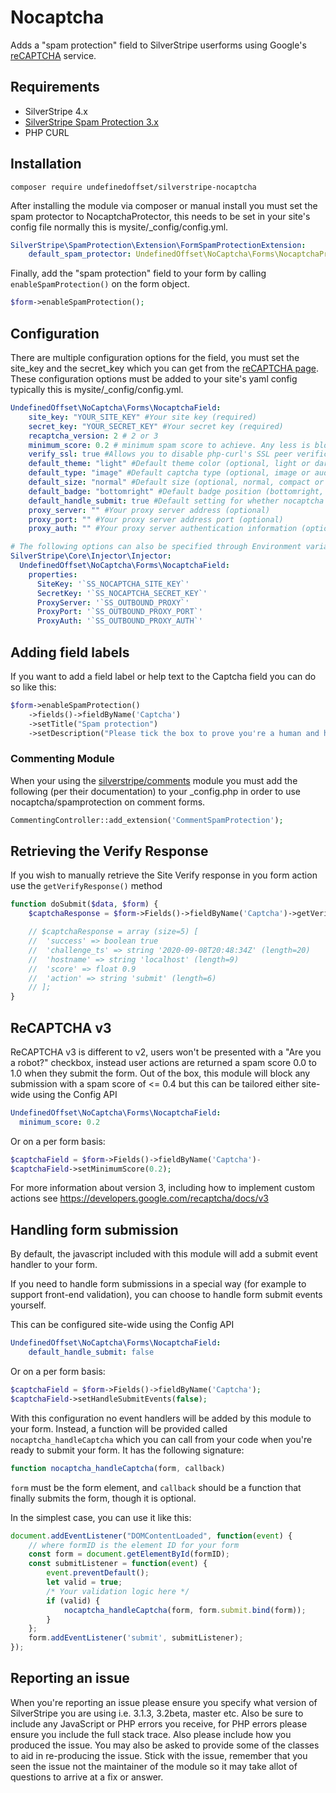 Nocaptcha
=================

Adds a "spam protection" field to SilverStripe userforms using Google's
[reCAPTCHA](https://www.google.com/recaptcha) service.

## Requirements
* SilverStripe 4.x
* [SilverStripe Spam Protection
  3.x](https://github.com/silverstripe/silverstripe-spamprotection/)
* PHP CURL

## Installation
```
composer require undefinedoffset/silverstripe-nocaptcha
```

After installing the module via composer or manual install you must set the spam
protector to NocaptchaProtector, this needs to be set in your site's config file
normally this is mysite/\_config/config.yml.
```yml
SilverStripe\SpamProtection\Extension\FormSpamProtectionExtension:
    default_spam_protector: UndefinedOffset\NoCaptcha\Forms\NocaptchaProtector
```

Finally, add the "spam protection" field to your form by calling
``enableSpamProtection()`` on the form object.
```php
$form->enableSpamProtection();
```

## Configuration
There are multiple configuration options for the field, you must set the
site_key and the secret_key which you can get from the [reCAPTCHA
page](https://www.google.com/recaptcha). These configuration options must be
added to your site's yaml config typically this is mysite/\_config/config.yml.
```yml
UndefinedOffset\NoCaptcha\Forms\NocaptchaField:
    site_key: "YOUR_SITE_KEY" #Your site key (required)
    secret_key: "YOUR_SECRET_KEY" #Your secret key (required)
    recaptcha_version: 2 # 2 or 3
    minimum_score: 0.2 # minimum spam score to achieve. Any less is blocked
    verify_ssl: true #Allows you to disable php-curl's SSL peer verification by setting this to false (optional, defaults to true)
    default_theme: "light" #Default theme color (optional, light or dark, defaults to light)
    default_type: "image" #Default captcha type (optional, image or audio, defaults to image)
    default_size: "normal" #Default size (optional, normal, compact or invisible, defaults to normal)
    default_badge: "bottomright" #Default badge position (bottomright, bottomleft or inline, defaults to bottomright)
    default_handle_submit: true #Default setting for whether nocaptcha should handle form submission. See "Handling form submission" below.
    proxy_server: "" #Your proxy server address (optional)
    proxy_port: "" #Your proxy server address port (optional)
    proxy_auth: "" #Your proxy server authentication information (optional)

# The following options can also be specified through Environment variables with Injector config
SilverStripe\Core\Injector\Injector:
  UndefinedOffset\NoCaptcha\Forms\NocaptchaField:
    properties:
      SiteKey: '`SS_NOCAPTCHA_SITE_KEY`'
      SecretKey: '`SS_NOCAPTCHA_SECRET_KEY`'
      ProxyServer: '`SS_OUTBOUND_PROXY`'
      ProxyPort: '`SS_OUTBOUND_PROXY_PORT`'
      ProxyAuth: '`SS_OUTBOUND_PROXY_AUTH`'
```

## Adding field labels

If you want to add a field label or help text to the Captcha field you can do so
like this:

```php
$form->enableSpamProtection()
    ->fields()->fieldByName('Captcha')
    ->setTitle("Spam protection")
    ->setDescription("Please tick the box to prove you're a human and help us stop spam.");
```

### Commenting Module
When your using the
[silverstripe/comments](https://github.com/silverstripe/silverstripe-comments)
module you must add the following (per their documentation) to your \_config.php
in order to use nocaptcha/spamprotection on comment forms.

```php
CommentingController::add_extension('CommentSpamProtection');
```

## Retrieving the Verify Response

If you wish to manually retrieve the Site Verify response in you form action use
the `getVerifyResponse()` method

```php
function doSubmit($data, $form) {
    $captchaResponse = $form->Fields()->fieldByName('Captcha')->getVerifyResponse();

    // $captchaResponse = array (size=5) [
    //  'success' => boolean true
    //  'challenge_ts' => string '2020-09-08T20:48:34Z' (length=20)
    //  'hostname' => string 'localhost' (length=9)
    //  'score' => float 0.9
    //  'action' => string 'submit' (length=6)
    // ];
}
```

## ReCAPTCHA v3

ReCAPTCHA v3 is different to v2, users won't be presented with a "Are you a
robot?" checkbox, instead user actions are returned a spam score 0.0 to 1.0 when
they submit the form. Out of the box, this module will block any submission with
a spam score of <= 0.4 but this can be tailored either site-wide using the
Config API

```yml
UndefinedOffset\NoCaptcha\Forms\NocaptchaField:
  minimum_score: 0.2
```

Or on a per form basis:

```php
$captchaField = $form->Fields()->fieldByName('Captcha')-
$captchaField->setMinimumScore(0.2);
```

For more information about version 3, including how to implement custom actions
see https://developers.google.com/recaptcha/docs/v3

## Handling form submission
By default, the javascript included with this module will add a submit event handler to your form.

If you need to handle form submissions in a special way (for example to support front-end validation),
you can choose to handle form submit events yourself.

This can be configured site-wide using the Config API
```yml
UndefinedOffset\NoCaptcha\Forms\NocaptchaField:
    default_handle_submit: false
```

Or on a per form basis:
```php
$captchaField = $form->Fields()->fieldByName('Captcha');
$captchaField->setHandleSubmitEvents(false);
```

With this configuration no event handlers will be added by this module to your form. Instead, a
function will be provided called `nocaptcha_handleCaptcha` which you can call from your code
when you're ready to submit your form. It has the following signature:
```js
function nocaptcha_handleCaptcha(form, callback)
```
`form` must be the form element, and `callback` should be a function that finally submits the form,
though it is optional.

In the simplest case, you can use it like this:
```js
document.addEventListener("DOMContentLoaded", function(event) {
    // where formID is the element ID for your form
    const form = document.getElementById(formID);
    const submitListener = function(event) {
        event.preventDefault();
        let valid = true;
        /* Your validation logic here */
        if (valid) {
            nocaptcha_handleCaptcha(form, form.submit.bind(form));
        }
    };
    form.addEventListener('submit', submitListener);
});
```

## Reporting an issue

When you're reporting an issue please ensure you specify what version of
SilverStripe you are using i.e. 3.1.3, 3.2beta, master etc. Also be sure to
include any JavaScript or PHP errors you receive, for PHP errors please ensure
you include the full stack trace. Also please include how you produced the
issue. You may also be asked to provide some of the classes to aid in
re-producing the issue. Stick with the issue, remember that you seen the issue
not the maintainer of the module so it may take allot of questions to arrive at
a fix or answer.
